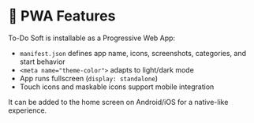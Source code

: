 # 📱 PWA Features

To-Do Soft is installable as a Progressive Web App:

- `manifest.json` defines app name, icons, screenshots, categories, and start behavior
- `<meta name="theme-color">` adapts to light/dark mode
- App runs fullscreen (`display: standalone`)
- Touch icons and maskable icons support mobile integration

It can be added to the home screen on Android/iOS for a native-like experience.

